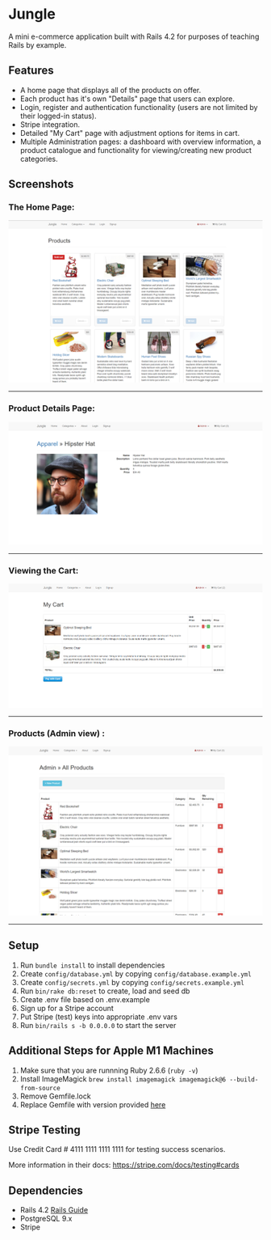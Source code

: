 # Jungle

A mini e-commerce application built with Rails 4.2 for purposes of teaching Rails by example.

## Features

- A home page that displays all of the products on offer.
- Each product has it's own "Details" page that users can explore.
- Login, register and authentication functionality (users are not limited by their logged-in status).
- Stripe integration.
- Detailed "My Cart" page with adjustment options for items in cart.
- Multiple Administration pages: a dashboard with overview information, a product catalogue and functionality for viewing/creating new product categories.

## Screenshots

### The Home Page:
![Home Page](https://github.com/Rmaceac/jungle/blob/master/docs/screenshots/main%20page.png?raw=true)

---------------------------------------------------------------------------------------------------------------------

### Product Details Page:
![Product Details Page](https://github.com/Rmaceac/jungle/blob/master/docs/screenshots/product%20details.png?raw=true)

---------------------------------------------------------------------------------------------------------------------


### Viewing the Cart:
![Viewing the Cart](https://github.com/Rmaceac/jungle/blob/master/docs/screenshots/cart.png?raw=true)

---------------------------------------------------------------------------------------------------------------------


### Products (Admin view) :
![Products (Admin view) ](https://github.com/Rmaceac/jungle/blob/master/docs/screenshots/admin_products.png?raw=true)

---------------------------------------------------------------------------------------------------------------------


## Setup

1. Run `bundle install` to install dependencies
2. Create `config/database.yml` by copying `config/database.example.yml`
3. Create `config/secrets.yml` by copying `config/secrets.example.yml`
4. Run `bin/rake db:reset` to create, load and seed db
5. Create .env file based on .env.example
6. Sign up for a Stripe account
7. Put Stripe (test) keys into appropriate .env vars
8. Run `bin/rails s -b 0.0.0.0` to start the server

## Additional Steps for Apple M1 Machines

1. Make sure that you are runnning Ruby 2.6.6 (`ruby -v`)
1. Install ImageMagick `brew install imagemagick imagemagick@6 --build-from-source`
2. Remove Gemfile.lock
3. Replace Gemfile with version provided [here](https://gist.githubusercontent.com/FrancisBourgouin/831795ae12c4704687a0c2496d91a727/raw/ce8e2104f725f43e56650d404169c7b11c33a5c5/Gemfile)

## Stripe Testing

Use Credit Card # 4111 1111 1111 1111 for testing success scenarios.

More information in their docs: <https://stripe.com/docs/testing#cards>

## Dependencies

* Rails 4.2 [Rails Guide](http://guides.rubyonrails.org/v4.2/)
* PostgreSQL 9.x
* Stripe